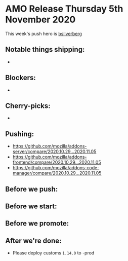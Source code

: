# AMO Release Thursday 5th November 2020

This week's push hero is [bsilverberg](https://github.com/bobsilverberg)

## Notable things shipping:

-

## Blockers:

-

## Cherry-picks:

- 

## Pushing:

- https://github.com/mozilla/addons-server/compare/2020.10.29...2020.11.05
- https://github.com/mozilla/addons-frontend/compare/2020.10.29...2020.11.05
- https://github.com/mozilla/addons-code-manager/compare/2020.10.29...2020.11.05

## Before we push:

## Before we start:

## Before we promote:

## After we're done:

- Please deploy customs `1.14.0` to -prod
